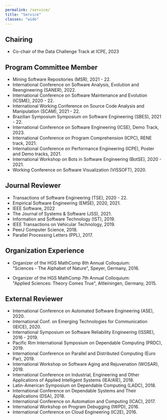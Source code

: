 ```yaml
---
permalink: /service/
title: "Service"
classes: "wide"
---
```


## Chairing

- Co-chair of the Data Challenge Track at ICPE, 2023

## Program Committee Member

- Mining Software Repositories (MSR), 2021 - 22.
- International Conference on Software Analysis, Evolution and Reengineering (SANER), 2022.
- International Conference on Software Maintenance and Evolution (ICSME), 2020 - 22.
- International Working Conference on Source Code Analysis and Manipulation (SCAM), 2021 - 22.
- Brazilian Symposium Symposium on Software Engineering (SBES), 2021 - 22.
- International Conference on Software Engineering (ICSE), Demo Track, 2023.
- International Conference on Program Comprehension (ICPC), RENE track, 2021.
- International Conference on Performance Engineering (ICPE), Poster and Demo tracks, 2021.
- International Workshop on Bots in Software Engineering (BotSE), 2020 - 2021. 
- Working Conference on Software Visualization (VISSOFT), 2020.
  

## Journal Reviewer

- Transactions of Software Engineering (TSE), 2020 - 22.
- Empirical Software Engineering (EMSE), 2020, 2021.
- IEEE Software, 2022
- The Journal of Systems & Software (JSS), 2021. 
- Information and Software Technology (IST), 2019.
- IEEE Transactions on Vehicular Technology, 2019.
- PeerJ Computer Science, 2018.
- Parallel Processing Letters (PPL), 2017. 


## Organization Experience

- Organizer of the HGS MathComp 8th Annual Colloquium: 
    <br> "Sciences - The Alphabet of Nature", Speyer, Germany, 2016.

- Organizer of the HGS MathComp 7th Annual Colloquium: 
    <br> "Applied Sciences: Theory Comes True", Altleiningen, Germany, 2015.


## External Reviewer

- International Conference on Automated Software Engineering (ASE), 2020.
- International Conf. on Emerging Technologies for Communication (IEICE), 2020.
- International Symposium on Software Reliability Engineering (ISSRE), 2016 - 2019.
- Pacific Rim International Symposium on Dependable Computing (PRDC), 2019.
- International Conference on Parallel and Distributed Computing (Euro Par), 2019.
- International Workshop on Software Aging and Rejuvenation (WOSAR), 2019.
- International Conference on Industrial, Engineering and Other Applications of Applied Intelligent Systems (IEA/AIE), 2018.
- Latin-American Symposium on Dependable Computing (LADC), 2018.
- International Conference on Dependable Systems and Their Applications (DSA), 2018.
- International Conference on Automation and Computing (ICAC), 2017.
- International Workshop on Program Debugging (IWPD), 2016.	
- International Conference on Cloud Engineering (IC2E), 2016.



<!-- ## 2021
- PC member of the Mining Software Repositories (MSR).
- PC member of the International Conference on Program Comprehension (ICPC), RENE track.
- PC member of the International Conference on Performance Engineering (ICPE), Poster and Demo tracks.
- PC member of the International Workshop on Bots in Software Engineering (BotSE).


## 2020

- PC member of the International Conference on Software Maintenance and Evolution (ICSME).
- PC member of the Working Conference on Software Visualization (VISSOFT), Artifact Evaluation track.
- PC member of the International Workshop on Bots in Software Engineering (BotSE).
- Reviewer for the Transactions of Software Engineering (TSE).
- Reviewer for the Empirical Software Engineering (EMSE).
- External reviewer for the International Conference on Automated Software Engineering (ASE).
- External reviewer for the International Conference on Emerging Technologies for Communication (IEICE).

## 2019

- Reviewer for the Information and Software Technology (IST).
- Reviewer for the IEEE Transactions on Vehicular Technology.


## 2018

- Reviewer for the PeerJ Computer Science.

## 2017

- Reviewer for the Parallel Processing Letters (PPL). -->